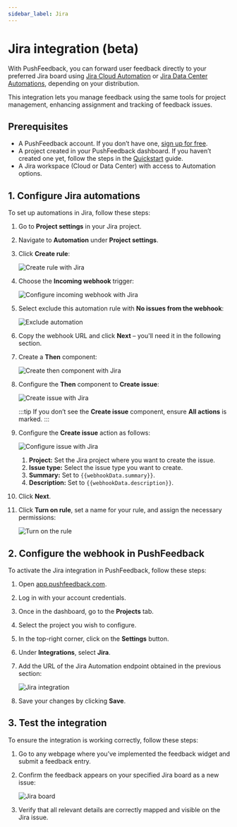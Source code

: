```yaml
---
sidebar_label: Jira
---
```


# Jira integration (beta)

With PushFeedback, you can forward user feedback directly to your preferred Jira board using [Jira Cloud Automation](https://support.atlassian.com/cloud-automation/docs/jira-cloud-automation/) or [Jira Data Center Automations](https://confluence.atlassian.com/automation/), depending on your distribution.

This integration lets you manage feedback using the same tools for project management, enhancing assignment and tracking of feedback issues.

## Prerequisites

- A PushFeedback account. If you don’t have one, [sign up for free](https://app.pushfeedback.com/accounts/signup/).
- A project created in your PushFeedback dashboard. If you haven’t created one yet, follow the steps in the [Quickstart](../quickstart.md#2-create-a-project) guide.
- A Jira workspace (Cloud or Data Center) with access to Automation options.

## 1. Configure Jira automations

To set up automations in Jira, follow these steps:

1. Go to **Project settings** in your Jira project.
2. Navigate to **Automation** under **Project settings**.
3. Click **Create rule**:

    ![Create rule with Jira](./images/jira-create-rule.png)

4. Choose the **Incoming webhook** trigger:

    ![Configure incoming webhook with Jira](./images/jira-create-incoming-webhook.png)

5. Select exclude this automation rule with **No issues from the webhook**:

    ![Exclude automation](./images/jira-configure-webhook.png)

6. Copy the webhook URL and click **Next** – you'll need it in the following section.

7. Create a **Then** component:

    ![Create then component with Jira](./images/jira-then-action.png)

8. Configure the **Then** component to **Create issue**:

    ![Create issue with Jira](./images/jira-create-issue.png)

    :::tip
    If you don’t see the **Create issue** component, ensure **All actions** is marked.
    :::

10. Configure the **Create issue** action as follows:

    ![Configure issue with Jira](./images/jira-configure-issue.png)

    1. **Project:** Set the Jira project where you want to create the issue.
    2. **Issue type:** Select the issue type you want to create.
    3. **Summary:** Set to ``{{webhookData.summary}}``.
    4. **Description:** Set to ``{{webhookData.description}}``.

11. Click **Next**.

12. Click **Turn on rule**, set a name for your rule, and assign the necessary permissions:

    ![Turn on the rule](./images/jira-turn-on-rule.png)

## 2. Configure the webhook in PushFeedback

To activate the Jira integration in PushFeedback, follow these steps:

1. Open [app.pushfeedback.com](https://app.pushfeedback.com).

2. Log in with your account credentials.

3. Once in the dashboard, go to the **Projects** tab.

4. Select the project you wish to configure.

5. In the top-right corner, click on the **Settings** button.

6. Under **Integrations**, select **Jira**.

7. Add the URL of the Jira Automation endpoint obtained in the previous section:

    ![Jira integration](./images/jira-integration.png)

8. Save your changes by clicking **Save**.

## 3. Test the integration

To ensure the integration is working correctly, follow these steps:

1. Go to any webpage where you’ve implemented the feedback widget and submit a feedback entry.
2. Confirm the feedback appears on your specified Jira board as a new issue:

    ![Jira board](./images/jira-board.png)

3. Verify that all relevant details are correctly mapped and visible on the Jira issue.
